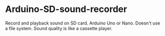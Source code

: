 # Arduino-SD-sound-recorder
Record and playback sound on SD card. Arduino Uno or Nano.
Doesn't use a file system.
Sound quality is like a cassette player.
